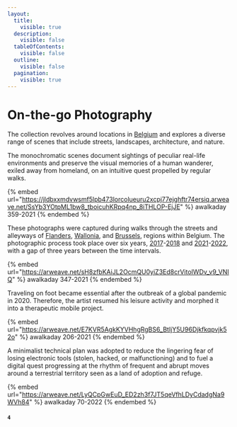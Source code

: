 ```yaml
---
layout:
  title:
    visible: true
  description:
    visible: false
  tableOfContents:
    visible: false
  outline:
    visible: false
  pagination:
    visible: true
---
```


# On-the-go Photography

The collection revolves around locations in [Belgium](https://www.openstreetmap.org/relation/52411) and explores a diverse range of scenes that include streets, landscapes, architecture, and nature.

The monochromatic scenes document sightings of peculiar real-life environments and preserve the visual memories of a human wanderer, exiled away from homeland, on an intuitive quest propelled by regular walks.

{% embed url="https://jldbxxmdvwsmf5lpb473lorcolueuru2xcpj77ejghftr74ersiq.arweave.net/SsYb3YOtpML1bw8_tboicuhKRpq4np_8iTHLOP-EjJE" %}
awalkaday 359-2021
{% endembed %}

These photographs were captured during walks through the streets and alleyways of [Flanders](https://www.visitflanders.com/en), [Wallonia](https://visitwallonia.be/), and [Brussels](https://www.visit.brussels/), regions within Belgium. The photographic process took place over six years, [2017](https://www.instagram.com/p/BWvILEmAPcy/)-[2018](https://www.instagram.com/p/Bd1VmXvHDSj/) and [2021](https://www.instagram.com/p/CPoPiLpAlG0/)-[2022](https://www.instagram.com/p/CkWOfX2DCPU/), with a gap of three years between the time intervals.

{% embed url="https://arweave.net/sH8zfbKAiJL2OcmQU0yiZ3Ed8crVitoIWDv_v9_VNIQ" %}
awalkaday 347-2021
{% endembed %}

Traveling on foot became essential after the outbreak of a global pandemic in 2020. Therefore, the artist resumed his leisure activity and morphed it into a therapeutic mobile project.

{% embed url="https://arweave.net/E7KVR5AgkKYVHhgRgBS6_BtIjY5U96Djkfkqpvjk52o" %}
awalkaday 206-2021
{% endembed %}

A minimalist technical plan was adopted to reduce the lingering fear of losing electronic tools (stolen, hacked, or malfunctioning) and to fuel a digital quest progressing at the rhythm of frequent and abrupt moves around a terrestrial territory seen as a land of adoption and refuge.

{% embed url="https://arweave.net/LyQCpGwEuD_ED2zh3f7JT5qeVfhLDyCdadgNa9WVh84" %}
awalkaday 70-2022
{% endembed %}

#### `4`
